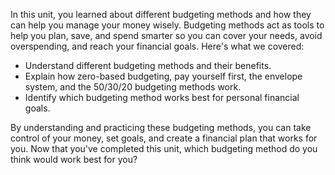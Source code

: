 In this unit, you learned about different budgeting methods and how they can help you manage your money wisely. Budgeting methods act as tools to help you plan, save, and spend smarter so you can cover your needs, avoid overspending, and reach your financial goals. Here's what we covered:

- Understand different budgeting methods and their benefits.
- Explain how zero-based budgeting, pay yourself first, the envelope system, and the 50/30/20 budgeting methods work.
- Identify which budgeting method works best for personal financial goals.

By understanding and practicing these budgeting methods, you can take control of your money, set goals, and create a financial plan that works for you. Now that you've completed this unit, which budgeting method do you think would work best for you?
